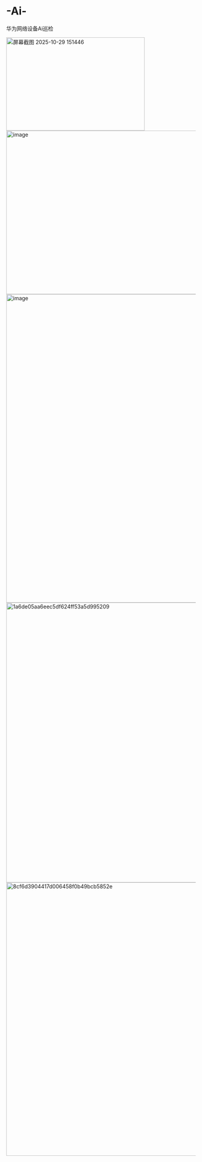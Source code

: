 # -Ai-
华为网络设备Ai巡检


<img width="368" height="248" alt="屏幕截图 2025-10-29 151446" src="https://github.com/user-attachments/assets/254db482-322c-43c3-b167-eb25c2a91851" />


<img width="1080" height="435" alt="image" src="https://github.com/user-attachments/assets/4f309ba7-416e-4cc6-8fd2-cdeb937a16ab" />

<img width="1495" height="820" alt="image" src="https://github.com/user-attachments/assets/f3a356c0-aa88-4048-ad52-c0cd6ac28435" />
<img width="1361" height="744" alt="1a6de05aa6eec5df624ff53a5d995209" src="https://github.com/user-attachments/assets/e83c846b-da32-4576-b57d-10f2fed68269" />
<img width="1212" height="727" alt="8cf6d3904417d006458f0b49bcb5852e" src="https://github.com/user-attachments/assets/04b669ad-da33-40c5-92c0-f77aa4e43c07" />
